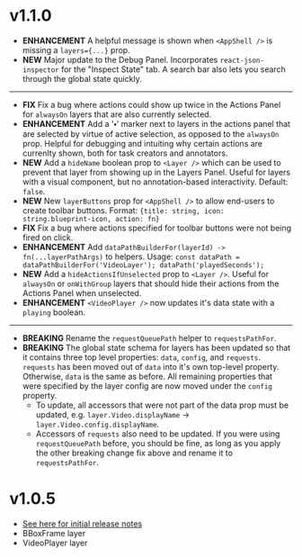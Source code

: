 # v1.1.0
- **ENHANCEMENT** A helpful message is shown when `<AppShell />` is missing a `layers={...}` prop.
- **NEW** Major update to the Debug Panel. Incorporates `react-json-inspector` for the "Inspect State" tab. A search bar also lets you search through the global state quickly.

---

- **FIX** Fix a bug where actions could show up twice in the Actions Panel for `alwaysOn` layers that are also currently selected.
- **ENHANCEMENT** Add a '⬩' marker next to layers in the actions panel that are selected by virtue of active selection, as opposed to the `alwaysOn` prop. Helpful for debugging and intuiting why certain actions are currenlty shown, both for task creators and annotators.
- **NEW** Add a `hideName` boolean prop to `<Layer />` which can be used to prevent that layer from showing up in the Layers Panel. Useful for layers with a visual component, but no annotation-based interactivity. Default: `false`.
- **NEW** New `layerButtons` prop for `<AppShell />` to allow end-users to create toolbar buttons. Format: `{title: string, icon: string.blueprint-icon, action: fn}`
- **FIX** Fix a bug where actions specified for toolbar buttons were not being fired on click.
- **ENHANCEMENT** Add `dataPathBuilderFor(layerId) -> fn(...layerPathArgs)` to helpers. Usage: `const dataPath = dataPathBuilderFor('VideoLayer'); dataPath('playedSeconds');`
- **NEW** Add a `hideActionsIfUnselected` prop to `<Layer />`. Useful for `alwaysOn` or `onWithGroup` layers that should hide their actions from the Actions Panel when unselected.
- **ENHANCEMENT** `<VideoPlayer />` now updates it's data state with a `playing` boolean.

---

- **BREAKING** Rename the `requestQueuePath` helper to `requestsPathFor`.
- **BREAKING** The global state schema for layers has been updated so that it contains three top level properties: `data`, `config`, and `requests`. `requests` has been moved out of `data` into it's own top-level property. Otherwise, `data` is the same as before. All remaining properties that were specified by the layer config are now moved under the `config` property.
    - To update, all accessors that were not part of the data prop must be updated, e.g. `layer.Video.displayName` -> `layer.Video.config.displayName`.
    - Accessors of `requests` also need to be updated. If you were using `requestQueuePath` before, you should be fine, as long as you apply the other breaking change fix above and rename it to `requestsPathFor`.

# v1.0.5
- [See here for initial release notes](https://github.com/facebookresearch/Mephisto/pull/427)
- BBoxFrame layer
- VideoPlayer layer
